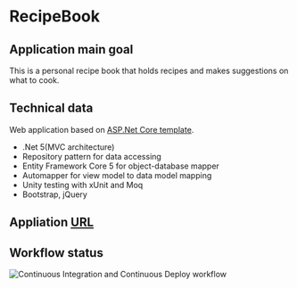 # RecipeBook

## Application main goal

This is a personal recipe book that holds recipes and makes suggestions on what to cook.

## Technical data
Web application based on [ASP.Net Core template](https://github.com/NikolayIT/ASP.NET-Core-Template).
* .Net 5(MVC architecture)
* Repository pattern for data accessing
* Entity Framework Core 5 for object-database mapper
* Automapper for view model to data model mapping
* Unity testing with xUnit and Moq
* Bootstrap, jQuery


## Appliation [URL](https://myrecipescheduler.azurewebsites.net) 

## Workflow status
![Continuous Integration and Continuous Deploy workflow](https://github.com/madbadPi/RecipeBook/actions/workflows/ci-cd.yaml/badge.svg)
